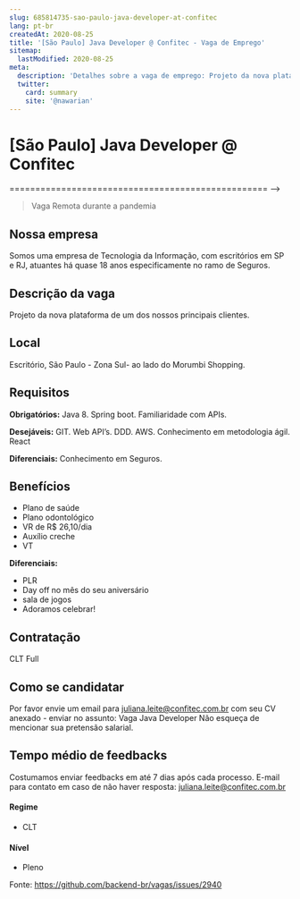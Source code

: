 ```yaml
---
slug: 685814735-sao-paulo-java-developer-at-confitec
lang: pt-br
createdAt: 2020-08-25
title: '[São Paulo] Java Developer @ Confitec - Vaga de Emprego'
sitemap:
  lastModified: 2020-08-25
meta:
  description: 'Detalhes sobre a vaga de emprego: Projeto da nova plataforma de um dos nossos principais clientes.'
  twitter:
    card: summary
    site: '@nawarian'
---
```


# [São Paulo] Java Developer @ Confitec

==================================================
-->
> Vaga Remota durante a pandemia

## Nossa empresa

Somos uma empresa de Tecnologia da Informação, com escritórios em SP e RJ, atuantes há quase 18 anos especificamente no ramo de Seguros. 

## Descrição da vaga

Projeto da nova plataforma de um dos nossos principais clientes. 

## Local

Escritório, São Paulo - Zona Sul- ao lado do Morumbi Shopping.

## Requisitos

**Obrigatórios:**
Java 8.
Spring boot.
Familiaridade com APIs.

**Desejáveis:**
GIT. Web API’s. DDD.
AWS.
Conhecimento em metodologia ágil.
React

**Diferenciais:**
Conhecimento em Seguros.

## Benefícios

- Plano de saúde
- Plano odontológico
- VR de R$ 26,10/dia
- Auxílio creche
- VT

**Diferenciais:**
- PLR
- Day off no mês do seu aniversário
- sala de jogos
- Adoramos celebrar!

## Contratação

CLT Full

## Como se candidatar

Por favor envie um email para juliana.leite@confitec.com.br com seu CV anexado - enviar no assunto: Vaga Java Developer
Não esqueça de mencionar sua pretensão salarial. 

## Tempo médio de feedbacks

Costumamos enviar feedbacks em até 7 dias após cada processo.
E-mail para contato em caso de não haver resposta: juliana.leite@confitec.com.br

#### Regime
- CLT

#### Nível
- Pleno





Fonte: https://github.com/backend-br/vagas/issues/2940